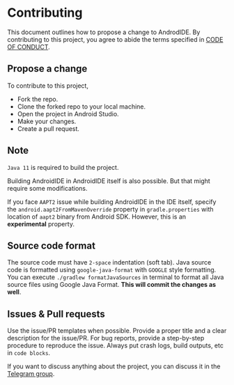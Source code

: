 # Contributing

This document outlines how to propose a change to AndrodIDE. By contributing to this project, you
agree to abide the terms specified in [CODE OF CONDUCT](./CODE_OF_CONDUCT.md).

## Propose a change

To contribute to this project,

- Fork the repo.
- Clone the forked repo to your local machine.
- Open the project in Android Studio.
- Make your changes.
- Create a pull request.

## Note

`Java 11` is required to build the project.

Building AndroidIDE in AndroidIDE itself is also possible. But that might require some
modifications.

If you face `AAPT2` issue while building AndroidIDE in the IDE itself, specify
the `android.aapt2FromMavenOverride` property in `gradle.properties` with location of `aapt2` binary
from Android SDK. However, this is an **experimental** property.

## Source code format

The source code must have `2-space` indentation (soft tab). Java source code is formatted
using `google-java-format` with `GOOGLE` style formatting. You can
execute `./gradlew formatJavaSources` in terminal to format all Java source files using Google Java
Format.
**This will commit the changes as well**.

## Issues & Pull requests

Use the issue/PR templates when possible. Provide a proper title and a clear description for the
issue/PR. For bug reports, provide a step-by-step procedure to reproduce the issue. Always put crash
logs, build outputs, etc in `code blocks`.

If you want to discuss anything about the project, you can discuss it in
the [Telegram group](https://t.me/androidide_discussions).